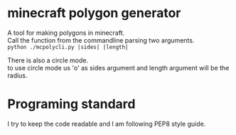 # minecraft polygon generator
A tool for making polygons in minecraft.<br>
Call the function from the commandline parsing two arguments.<br>
`python ./mcpolycli.py |sides| |length|`<br>

There is also a circle mode.<br>
to use circle mode us 'o' as sides argument and length argument will be the radius.

# Programing standard
I try to keep the code readable and I am following PEP8 style guide.